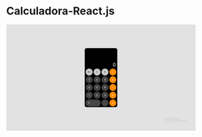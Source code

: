 # Calculadora-React.js

<p>
  <img src="https://github.com/CairoSergio/Calculadora-React.js/blob/main/public/project-image.PNG"/>
<p/>
